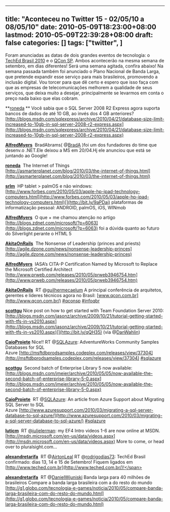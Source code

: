 
---
title: "Aconteceu no Twitter 15 - 02/05/10 a 08/05/10"
date: 2010-05-09T18:23:00+08:00
lastmod: 2010-05-09T22:39:28+08:00
draft: false
categories: []
tags: ["twitter", ]
---


Foram anunciadas as datas de dois grandes eventos de tecnologia: o [TechEd Brasil 2010](http://www.teched.com.br/ "TechEd Brasil 2010") e o [QCon SP](http://www.qcon.com.br/ "QCon SP"). Ambos acontecerão na mesma semana de setembro, em dias diferentes! Será uma semana agitada, confira abaixo! Na semana passada também foi anunciado o Plano Nacional de Banda Larga, que pretende expandir esse serviço para mais brasileiros, promovendo a inclusão digital. Vou torcer para que dê certo e espero que isso faça com que as empresas de telecomunicações melhorem a qualidade de seus serviços, que deixa muito a desejar, principalmente se levarmos em conta o preço nada baixo que elas cobram.

<span class="status-body"><span class="status-content">**[roneda](http://twitter.com/roneda) ** <span class="entry-content">Você sabia que o SQL Server 2008 R2 Express agora suporta bancos de dados de até 10 GB, ao invés dos 4 GB anteriores? [http://blogs.msdn.com/sqlexpress/archive/2010/04/21/database-size-limit-increased-to-10gb-in-sql-server-2008-r2-express.aspx](http://blogs.msdn.com/sqlexpress/archive/2010/04/21/database-size-limit-increased-to-10gb-in-sql-server-2008-r2-express.aspx)</span></span></span>

<span class="status-body"><span class="status-content"><span class="entry-content"><span class="status-body"><span class="status-content">**[AlfredMyers](http://twitter.com/AlfredMyers)**  <span class="entry-content">BradAbrams( @[BradA](http://twitter.com/BradA) )foi um dos fundadores do time que desenv.o .NET.Ele deixou a MS em 20/04.Hj ele anunciou que está se juntando ao Google!</span></span></span></span></span></span>

<span class="status-body"><span class="status-content"><span class="entry-content"><span class="status-body"><span class="status-content"><span class="entry-content"><span class="status-body"><span class="status-content">**[roneda](http://twitter.com/roneda)**  <span class="entry-content">The Internet of Things [http://asmarterplanet.com/blog/2010/03/the-internet-of-things.html](http://asmarterplanet.com/blog/2010/03/the-internet-of-things.html)</span></span></span></span></span></span></span></span></span>

<span class="status-body"><span class="status-content"><span class="entry-content"><span class="status-body"><span class="status-content"><span class="entry-content"><span class="status-body"><span class="status-content"><span class="entry-content"><span class="status-body"><span class="status-content">**[srlm](http://twitter.com/srlm)**  <span class="entry-content">HP tablet > palmOS e não windows: [http://www.forbes.com/2010/05/03/apple-hp-ipad-technology-computers.html](http://www.forbes.com/2010/05/03/apple-hp-ipad-technology-computers.html)[](http://bit.ly/9aPDaj) plataformas de informatização pessoal: ANDROID, palmOS, iOS, WINmob</span></span></span></span></span></span></span></span></span></span></span></span>

<span class="status-body"><span class="status-content"><span class="entry-content"><span class="status-body"><span class="status-content"><span class="entry-content"><span class="status-body"><span class="status-content"><span class="entry-content"><span class="status-body"><span class="status-content"><span class="entry-content"><span class="status-body"><span class="status-content">**[AlfredMyers](http://twitter.com/AlfredMyers)**  <span class="entry-content">O que + me chamou atenção no artigo [http://blogs.zdnet.com/microsoft/?p=6063](http://blogs.zdnet.com/microsoft/?p=6063) foi a dúvida quanto ao futuro do Silverlight perante o HTML 5</span></span></span></span></span></span></span></span></span></span></span></span></span></span></span>

<span class="status-body"><span class="status-content"><span class="entry-content"><span class="status-body"><span class="status-content"><span class="entry-content"><span class="status-body"><span class="status-content"><span class="entry-content"><span class="status-body"><span class="status-content"><span class="entry-content"><span class="status-body"><span class="status-content"><span class="entry-content"><span class="status-body"><span class="status-content">**[AkitaOnRails](http://twitter.com/AkitaOnRails)**  <span class="entry-content">The Nonsense of Leadership (princes and priests) [http://agile.dzone.com/news/nonsense-leadership-princes](http://agile.dzone.com/news/nonsense-leadership-princes)</span></span></span></span></span></span></span></span></span></span></span></span></span></span></span></span></span></span>

<span class="status-body"><span class="status-content"><span class="entry-content"><span class="status-body"><span class="status-content"><span class="entry-content"><span class="status-body"><span class="status-content"><span class="entry-content"><span class="status-body"><span class="status-content"><span class="entry-content"><span class="status-body"><span class="status-content"><span class="entry-content"><span class="status-body"><span class="status-content"><span class="entry-content"><span class="status-body"><span class="status-content">**[AlfredMyers](http://twitter.com/AlfredMyers)**  <span class="entry-content">IASA’s CITA-P Certification Named by Microsoft to Replace the Microsoft Certified Architect [http://www.prweb.com/releases/2010/05/prweb3946754.htm](http://www.prweb.com/releases/2010/05/prweb3946754.htm)</span></span></span></span></span></span></span></span></span></span></span></span></span></span></span></span></span></span></span></span></span>

<span class="status-body"><span class="status-content"><span class="entry-content"><span class="status-body"><span class="status-content"><span class="entry-content"><span class="status-body"><span class="status-content"><span class="entry-content"><span class="status-body"><span class="status-content"><span class="entry-content"><span class="status-body"><span class="status-content"><span class="entry-content"><span class="status-body"><span class="status-content"><span class="entry-content"><span class="status-body"><span class="status-content"><span class="entry-content"><span class="status-body"><span class="status-content">**[AkitaOnRails](http://twitter.com/AkitaOnRails)**  <span class="entry-content">RT @[guilhermecaelum](http://twitter.com/guilhermecaelum) A principal conferência de arquitetos, gerentes e líderes técnicos agora no Brasil: [www.qcon.com.br](http://www.qcon.com.br/) [#qconsp](http://twitter.com/search?q=%23qconsp "#qconsp") [#infoqbr](http://twitter.com/search?q=%23infoqbr "#infoqbr")</span></span></span></span></span></span></span></span></span></span></span></span></span></span></span></span></span></span></span></span></span></span></span></span>

<span class="status-body"><span class="status-content"><span class="entry-content"><span class="status-body"><span class="status-content"><span class="entry-content"><span class="status-body"><span class="status-content"><span class="entry-content"><span class="status-body"><span class="status-content"><span class="entry-content"><span class="status-body"><span class="status-content"><span class="entry-content"><span class="status-body"><span class="status-content"><span class="entry-content"><span class="status-body"><span class="status-content"><span class="entry-content"><span class="status-body"><span class="status-content"><span class="entry-content"><span class="status-body"><span class="status-content">**[scottgu](http://twitter.com/scottgu)** <span class="entry-content">Nice post on how to get started with Team Foundation Server 2010: [http://blogs.msdn.com/jasonz/archive/2009/10/21/tutorial-getting-started-with-tfs-in-vs2010.aspx](http://blogs.msdn.com/jasonz/archive/2009/10/21/tutorial-getting-started-with-tfs-in-vs2010.aspx)[](http://bit.ly/qQH35) (via @[DanWahlin](http://twitter.com/DanWahlin))</span></span></span></span></span></span></span></span></span></span></span></span></span></span></span></span></span></span></span></span></span></span></span></span></span></span></span>

<span class="status-body"><span class="status-content"><span class="entry-content"><span class="status-body"><span class="status-content"><span class="entry-content"><span class="status-body"><span class="status-content"><span class="entry-content"><span class="status-body"><span class="status-content"><span class="entry-content"><span class="status-body"><span class="status-content"><span class="entry-content"><span class="status-body"><span class="status-content"><span class="entry-content"><span class="status-body"><span class="status-content"><span class="entry-content"><span class="status-body"><span class="status-content"><span class="entry-content"><span class="status-body"><span class="status-content"><span class="entry-content"><span class="status-body"><span class="status-content">**[CaioProiete](http://twitter.com/CaioProiete)** <span class="entry-content">Nice!! RT @[SQLAzure](http://twitter.com/SQLAzure): AdventureWorks Community Samples Databases for SQL Azure [http://msftdbprodsamples.codeplex.com/releases/view/37304](http://msftdbprodsamples.codeplex.com/releases/view/37304) [#sqlazure](http://twitter.com/search?q=%23sqlazure "#sqlazure")</span></span></span></span></span></span></span></span></span></span></span></span></span></span></span></span></span></span></span></span></span></span></span></span></span></span></span></span></span></span>

<span class="status-body"><span class="status-content"><span class="entry-content"><span class="status-body"><span class="status-content"><span class="entry-content"><span class="status-body"><span class="status-content"><span class="entry-content"><span class="status-body"><span class="status-content"><span class="entry-content"><span class="status-body"><span class="status-content"><span class="entry-content"><span class="status-body"><span class="status-content"><span class="entry-content"><span class="status-body"><span class="status-content"><span class="entry-content"><span class="status-body"><span class="status-content"><span class="entry-content"><span class="status-body"><span class="status-content"><span class="entry-content"><span class="status-body"><span class="status-content"><span class="entry-content"><span class="status-body"><span class="status-content">**[scottgu](http://twitter.com/scottgu)**  <span class="entry-content">Second batch of Enterprise Library 5 now available: [http://blogs.msdn.com/jmeier/archive/2010/05/05/now-available-the-second-batch-of-enterprise-library-5-0.aspx](http://blogs.msdn.com/jmeier/archive/2010/05/05/now-available-the-second-batch-of-enterprise-library-5-0.aspx)</span></span></span></span></span></span></span></span></span></span></span></span></span></span></span></span></span></span></span></span></span></span></span></span></span></span></span></span></span></span></span></span></span>

<span class="status-body"><span class="status-content"><span class="entry-content"><span class="status-body"><span class="status-content"><span class="entry-content"><span class="status-body"><span class="status-content"><span class="entry-content"><span class="status-body"><span class="status-content"><span class="entry-content"><span class="status-body"><span class="status-content"><span class="entry-content"><span class="status-body"><span class="status-content"><span class="entry-content"><span class="status-body"><span class="status-content"><span class="entry-content"><span class="status-body"><span class="status-content"><span class="entry-content"><span class="status-body"><span class="status-content"><span class="entry-content"><span class="status-body"><span class="status-content"><span class="entry-content"><span class="status-body"><span class="status-content"><span class="entry-content"><span class="status-body"><span class="status-content">**[CaioProiete](http://twitter.com/CaioProiete)**  <span class="entry-content">RT @[SQLAzure](http://twitter.com/SQLAzure): An article from Azure Support about Migrating SQL Server to SQL Azure [http://www.azuresupport.com/2010/03/migrating-a-sql-server-database-to-sql-azure/](http://www.azuresupport.com/2010/03/migrating-a-sql-server-database-to-sql-azure/) [#sqlazure](http://twitter.com/search?q=%23sqlazure "#sqlazure")</span></span></span></span></span></span></span></span></span></span></span></span></span></span></span></span></span></span></span></span></span></span></span></span></span></span></span></span></span></span></span></span></span></span></span></span>

<span class="status-body"><span class="status-content"><span class="entry-content"><span class="status-body"><span class="status-content"><span class="entry-content"><span class="status-body"><span class="status-content"><span class="entry-content"><span class="status-body"><span class="status-content"><span class="entry-content"><span class="status-body"><span class="status-content"><span class="entry-content"><span class="status-body"><span class="status-content"><span class="entry-content"><span class="status-body"><span class="status-content"><span class="entry-content"><span class="status-body"><span class="status-content"><span class="entry-content"><span class="status-body"><span class="status-content"><span class="entry-content"><span class="status-body"><span class="status-content"><span class="entry-content"><span class="status-body"><span class="status-content"><span class="entry-content"><span class="status-body"><span class="status-content"><span class="entry-content"><span class="status-body"><span class="status-content">**[luticm](http://twitter.com/luticm)**  <span class="entry-content">RT @[julielerman](http://twitter.com/julielerman): my EF4 Intro videos 1-6 are now online at MSDN. [http://msdn.microsoft.com/en-us/data/videos.aspx](http://msdn.microsoft.com/en-us/data/videos.aspx) More to come, or head over to pluralsight.com...</span> </span></span></span></span></span></span></span></span></span></span></span></span></span></span></span></span></span></span></span></span></span></span></span></span></span></span></span></span></span></span></span></span></span></span></span></span></span></span>

<span class="status-body"><span class="status-content"><span class="entry-content"><span class="status-body"><span class="status-content"><span class="entry-content"><span class="status-body"><span class="status-content"><span class="entry-content"><span class="status-body"><span class="status-content"><span class="entry-content"><span class="status-body"><span class="status-content"><span class="entry-content"><span class="status-body"><span class="status-content"><span class="entry-content"><span class="status-body"><span class="status-content"><span class="entry-content"><span class="status-body"><span class="status-content"><span class="entry-content"><span class="status-body"><span class="status-content"><span class="entry-content"><span class="status-body"><span class="status-content"><span class="entry-content"><span class="status-body"><span class="status-content"><span class="entry-content"><span class="status-body"><span class="status-content"><span class="entry-content"><span class="status-body"><span class="status-content"><span class="status-body"><span class="status-content">**[alexandretarifa](http://twitter.com/alexandretarifa)**  <span class="entry-content">RT @[AirtonLeal](http://twitter.com/AirtonLeal) RT @[rodrigodias73](http://twitter.com/rodrigodias73): TechEd Brasil confirmado: dias 13, 14 e 15 de Setembro! Fiquem ligados em [http://www.teched.com.br](http://www.teched.com.br/)!</span></span></span></span></span></span></span></span></span></span></span></span></span></span></span></span></span></span></span></span></span></span></span></span></span></span></span></span></span></span></span></span></span></span></span></span></span></span></span></span></span>

<span class="status-body"><span class="status-content"><span class="entry-content"><span class="status-body"><span class="status-content"><span class="entry-content"><span class="status-body"><span class="status-content"><span class="entry-content"><span class="status-body"><span class="status-content"><span class="entry-content"><span class="status-body"><span class="status-content"><span class="entry-content"><span class="status-body"><span class="status-content"><span class="entry-content"><span class="status-body"><span class="status-content"><span class="entry-content"><span class="status-body"><span class="status-content"><span class="entry-content"><span class="status-body"><span class="status-content"><span class="entry-content"><span class="status-body"><span class="status-content"><span class="entry-content"><span class="status-body"><span class="status-content"><span class="entry-content"><span class="status-body"><span class="status-content"><span class="entry-content"><span class="status-body"><span class="status-content"><span class="status-body"><span class="status-content"><span class="entry-content"><span class="status-body"><span class="status-content">**[alexandretarifa](http://twitter.com/alexandretarifa)**  <span class="entry-content">RT @[DanielWjuniski](http://twitter.com/DanielWjuniski) Banda larga para 40 milhões de brasileiros Compare a banda larga brasileira com a do resto do mundo [http://g1.globo.com/tecnologia-e-games/noticia/2010/05/compare-banda-larga-brasileira-com-do-resto-do-mundo.html](http://g1.globo.com/tecnologia-e-games/noticia/2010/05/compare-banda-larga-brasileira-com-do-resto-do-mundo.html)</span></span></span></span></span></span></span></span></span></span></span></span></span></span></span></span></span></span></span></span></span></span></span></span></span></span></span></span></span></span></span></span></span></span></span></span></span></span></span></span></span></span></span></span>

<span class="status-body"><span class="status-content"><span class="entry-content"><span class="status-body"><span class="status-content"><span class="entry-content"><span class="status-body"><span class="status-content"><span class="entry-content"><span class="status-body"><span class="status-content"><span class="entry-content"><span class="status-body"><span class="status-content"><span class="entry-content"><span class="status-body"><span class="status-content"><span class="entry-content"><span class="status-body"><span class="status-content"><span class="entry-content"><span class="status-body"><span class="status-content"><span class="entry-content"><span class="status-body"><span class="status-content"><span class="entry-content"><span class="status-body"><span class="status-content"><span class="entry-content"><span class="status-body"><span class="status-content"><span class="entry-content"><span class="status-body"><span class="status-content"><span class="entry-content"><span class="status-body"><span class="status-content"><span class="status-body"><span class="status-content"><span class="entry-content"><span class="status-body"><span class="status-content"></span></span></span></span></span></span></span></span></span></span></span></span></span></span></span></span></span></span></span></span></span></span></span></span></span></span></span></span></span></span></span></span></span></span></span></span></span></span></span></span></span></span></span>

